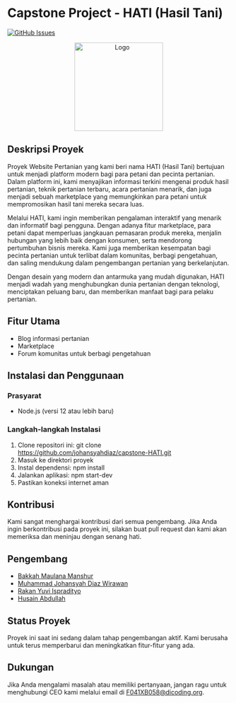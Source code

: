 # Capstone Project - HATI (Hasil Tani)

[![GitHub Issues](https://img.shields.io/github/issues/johansyahdiaz/capstone-HATI.svg)](https://github.com/johansyahdiaz/capstone-HATI/issues)

<div align="center">
  <img src="logo.png" alt="Logo" width="200px">
</div>

## Deskripsi Proyek

Proyek Website Pertanian yang kami beri nama HATI (Hasil Tani) bertujuan untuk menjadi platform modern bagi para petani dan pecinta pertanian. Dalam platform ini, kami menyajikan informasi terkini mengenai produk hasil pertanian, teknik pertanian terbaru, acara pertanian menarik, dan juga menjadi sebuah marketplace yang memungkinkan para petani untuk mempromosikan hasil tani mereka secara luas.

Melalui HATI, kami ingin memberikan pengalaman interaktif yang menarik dan informatif bagi pengguna. Dengan adanya fitur marketplace, para petani dapat memperluas jangkauan pemasaran produk mereka, menjalin hubungan yang lebih baik dengan konsumen, serta mendorong pertumbuhan bisnis mereka. Kami juga memberikan kesempatan bagi pecinta pertanian untuk terlibat dalam komunitas, berbagi pengetahuan, dan saling mendukung dalam pengembangan pertanian yang berkelanjutan.

Dengan desain yang modern dan antarmuka yang mudah digunakan, HATI menjadi wadah yang menghubungkan dunia pertanian dengan teknologi, menciptakan peluang baru, dan memberikan manfaat bagi para pelaku pertanian.

## Fitur Utama

- Blog informasi pertanian
- Marketplace
- Forum komunitas untuk berbagi pengetahuan

## Instalasi dan Penggunaan

### Prasyarat

- Node.js (versi 12 atau lebih baru)

### Langkah-langkah Instalasi

1. Clone repositori ini: git clone https://github.com/johansyahdiaz/capstone-HATI.git
2. Masuk ke direktori proyek
3. Instal dependensi: npm install
4. Jalankan aplikasi: npm start-dev
5. Pastikan koneksi internet aman

## Kontribusi

Kami sangat menghargai kontribusi dari semua pengembang. Jika Anda ingin berkontribusi pada proyek ini, silakan buat pull request dan kami akan memeriksa dan meninjau dengan senang hati.

## Pengembang

- [Bakkah Maulana Manshur](https://github.com/johansyahdiaz)
- [Muhammad Johansyah Diaz Wirawan](https://github.com/bakkah-m)
- [Rakan Yuvi Ispradityo](https://github.com/yuvirakan)
- [Husain Abdullah](https://github.com/HyuZhen13)

## Status Proyek

Proyek ini saat ini sedang dalam tahap pengembangan aktif. Kami berusaha untuk terus memperbarui dan meningkatkan fitur-fitur yang ada.

## Dukungan

Jika Anda mengalami masalah atau memiliki pertanyaan, jangan ragu untuk menghubungi CEO kami melalui email di F041XB058@dicoding.org.


